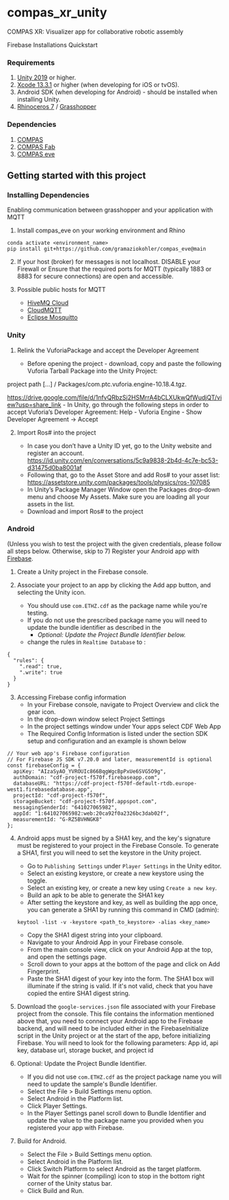# compas_xr_unity
COMPAS XR: Visualizer app for collaborative robotic assembly

Firebase Installations Quickstart

### Requirements
1. [Unity 2019](https://unity.com/de) or higher.
2. [Xcode 13.3.1](https://developer.apple.com/xcode/) or higher (when developing for iOS or tvOS).
3. Android SDK (when developing for Android) - should be installed when installing Unity.
4. [Rhinoceros 7](https://www.rhino3d.com/de/7/) / [Grasshopper](https://www.grasshopper3d.com/)

### Dependencies
1. [COMPAS](https://compas.dev)
2. [COMPAS Fab](https://gramaziokohler.github.io/compas_fab/latest/)
3. [COMPAS eve](https://github.com/gramaziokohler/compas_eve/tree/main)

## Getting started with this project

### Installing Dependencies
Enabling communication between grasshopper and your application with MQTT
1. Install compas_eve on your working environment and Rhino
```
conda activate <environment_name>
pip install git+https://github.com/gramaziokohler/compas_eve@main
```

2. If your host (broker) for messages is not localhost. DISABLE your Firewall or Ensure that the required ports for MQTT (typically 1883 or 8883 for secure connections) are open and accessible.

3. Possible public hosts for MQTT
    - [HiveMQ Cloud](https://www.hivemq.com/mqtt-cloud-broker/)
    - [CloudMQTT](https://www.cloudmqtt.com/)
    - [Eclipse Mosquitto](https://mosquitto.org/)



### Unity

1. Relink the VuforiaPackage and accept the Developer Agreement

    - Before opening the project - download, copy and paste the following Vuforia Tarball Package into the Unity Project:
      
 project path […] / Packages/com.ptc.vuforia.engine-10.18.4.tgz.

https://drive.google.com/file/d/1nfvQRbzSj2HSMrrA4bCLXUkwQfWudjQT/view?usp=share_link
        - In Unity, go through the following steps in order to accept Vuforia’s Developer Agreement:
Help - Vuforia Engine - Show Developer Agreement -> Accept


2. Import Ros# into the project

    - In case you don’t have a Unity ID yet, go to the Unity website and register an account.
      https://id.unity.com/en/conversations/5c9a9838-2b4d-4c7e-bc53-d31475d0ba8001af 
    - Following that, go to the Asset Store and add Ros# to your asset list:
https://assetstore.unity.com/packages/tools/physics/ros-107085
    - In Unity’s Package Manager Window open the Packages drop-down menu and choose My Assets.  Make sure you are loading all your assets in the list.
    - Download and import Ros# to the project 

### Android
(Unless you wish to test the project with the given credentials, please follow all steps below. Otherwise, skip to 7)
Register your Android app with [Firebase](https://firebase.google.com/docs/unity/setup).
1. Create a Unity project in the Firebase console.

2. Associate your project to an app by clicking the Add app button, and selecting the Unity icon.
    - You should use ```com.ETHZ.cdf``` as the package name while you're testing.
    - If you do not use the prescribed package name you will need to update the bundle identifier as described in the
      - *Optional: Update the Project Bundle Identifier below.*
    - change the rules in ```Realtime Database``` to :

```
{
  "rules": {
    ".read": true,
    ".write": true
  }
}
```

3. Accessing Firebase config information
    - In your Firebase console, navigate to Project Overview and click the gear icon.
    - In the drop-down window select Project Settings
    - In the project settings window under Your apps select CDF Web App
    - The Required Config Information is listed under the section SDK setup and configuration and an example is shown below

```
// Your web app's Firebase configuration
// For Firebase JS SDK v7.20.0 and later, measurementId is optional
const firebaseConfig = {
  apiKey: "AIzaSyAO_YVROUIc866BqgWgcBpPxUe6SVG5O9g",
  authDomain: "cdf-project-f570f.firebaseapp.com",
  databaseURL: "https://cdf-project-f570f-default-rtdb.europe-west1.firebasedatabase.app",
  projectId: "cdf-project-f570f",
  storageBucket: "cdf-project-f570f.appspot.com",
  messagingSenderId: "641027065982",
  appId: "1:641027065982:web:20ca92f0a2326bc3dab02f",
  measurementId: "G-RZ5BVHNGK8"
};
```

4. Android apps must be signed by a SHA1 key, and the key's signature must be registered to your project in the Firebase Console. To generate a SHA1, first you will need to set the keystore in the Unity project.
    - Go to ```Publishing Settings``` under ```Player Settings``` in the Unity editor.
    - Select an existing keystore, or create a new keystore using the toggle.
    - Select an existing key, or create a new key using ```Create a new key```.
    - Build an apk to be able to generate the SHA1 key
    - After setting the keystore and key, as well as building the app once, you can generate a SHA1 by running this command in CMD (admin):
      
    ```
    keytool -list -v -keystore <path_to_keystore> -alias <key_name>
    ```

    - Copy the SHA1 digest string into your clipboard.
    - Navigate to your Android App in your Firebase console.
    - From the main console view, click on your Android App at the top, and open the settings page.
    - Scroll down to your apps at the bottom of the page and click on Add Fingerprint.
    - Paste the SHA1 digest of your key into the form. The SHA1 box will illuminate if the string is valid. If it's not valid, check that you have copied the entire SHA1 digest string.
      
5. Download the ```google-services.json``` file associated with your Firebase project from the console. This file contains the information mentioned above that, you need to connect your Android app to the Firebase backend, and will need to be included either in the FirebaseInitialize script in the Unity project or at the start of the app, before initializing Firebase. You will need to look for the following parameters:
App id, api key, database url, storage bucket, and project id


6. Optional: Update the Project Bundle Identifier.
    - If you did not use ```com.ETHZ.cdf``` as the project package name you will need to update the sample's Bundle Identifier.
    - Select the File > Build Settings menu option.
    - Select Android in the Platform list.
    - Click Player Settings.
    - In the Player Settings panel scroll down to Bundle Identifier and update the value to the package name you provided when you registered your app with Firebase.
      
7. Build for Android.
    - Select the File > Build Settings menu option.
    - Select Android in the Platform list.
    - Click Switch Platform to select Android as the target platform.
    - Wait for the spinner (compiling) icon to stop in the bottom right corner of the Unity status bar.
    - Click Build and Run.
